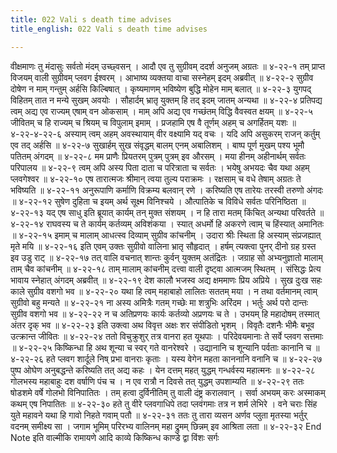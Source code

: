 ```yaml
---
title: 022 Vali s death time advises
title_english: 022 Vali s death time advises

---
```

<div class="audioEmbed"  caption="श्रीराम-हरिसीताराममूर्ति-घनपाठिभ्यां वचनम्" src="https://archive.org/download/Ramayana-recitation-Sriram-harisItArAmamUrti-Ghanapaati-v2/Kanda_4/Kanda_4_KSK-022-Vali_Maranam.mp3"></div>
वीक्षमाणः तु मंदासुः सर्वतो मंदम् उच्छ्वसन् ।  
आदौ एव तु सुग्रीवम् ददर्श अनुजम् अग्रतः ॥ ४-२२-१  
तम् प्राप्त विजयम् वाली सुग्रीवम् प्लवग ईश्वरम् ।  
आभाष्य व्यक्तया वाचा सस्नेहम् इदम् अब्रवीत् ॥ ४-२२-२  
सुग्रीव दोषेण न माम् गन्तुम् अर्हसि किल्बिषात् ।  
कृष्यमाणम् भविष्येण बुद्धि मोहेन माम् बलात् ॥ ४-२२-३  
युगपद् विहितम् तात न मन्ये सुखम् अवयोः ।  
सौहार्दम् भ्रातृ युक्तम् हि तद् इदम् जातम् अन्यथा ॥ ४-२२-४  
प्रतिपद्य त्वम् अद्य एव राज्यम् एषाम् वन ओकसाम् ।  
माम् अपि अद्य एव गच्छंतम् विद्धि वैवस्वत क्षयम् ॥ ४-२२-५  
जीवितम् च हि राज्यम् च श्रियम् च विपुलाम् इमाम् ।  
प्रजहामि एष वै तूर्णम् अहम् च अगर्हितम् यशः ॥ ४-२२-४-२२-६  
अस्याम् त्वम् अहम् अवस्थायाम् वीर वक्ष्यामि यद् वचः ।  
यदि अपि असुकरम् राजन् कर्तुम् एव तद् अर्हसि ॥ ४-२२-७  
सुखार्हम् सुख संवृद्धम् बालम् एनम् अबालिशम् ।  
बाष्प पूर्ण मुखम् पश्य भूमौ पतितम् अंगदम् ॥ ४-२२-८  
मम प्राणैः प्रियतरम् पुत्रम् पुत्रम् इव औरसम् ।  
मया हीनम् अहीनार्थम् सर्वतः परिपालय ॥ ४-२२-९  
त्वम् अपि अस्य पिता दाता च परित्राता च सर्वतः ।  
भयेषु अभयदः चैव यथा अहम् प्लवगेश्वर ॥ ४-२२-१०  
एष तारात्मजः श्रीमान् त्वया तुल्य पराक्रमः ।  
रक्षसाम् च वधे तेषाम् अग्रतः ते भविष्यति ॥ ४-२२-११  
अनुरूपाणि कर्माणि विक्रम्य बलवान् रणे ।  
करिष्यति एष तारेयः तरस्वी तरुणो अंगदः ॥ ४-२२-१२  
सुषेण दुहिता च इयम् अर्थ सूक्ष्म विनिश्चये ।  
औत्पातिके च विविधे सर्वतः परिनिष्ठिता ॥ ४-२२-१३  
यद् एष साधु इति ब्रूयात् कार्यम् तन् मुक्त संशयम् ।  
न हि तारा मतम् किंचित् अन्यथा परिवर्तते ॥ ४-२२-१४  
राघवस्य च ते कार्यम् कर्तव्यम् अविशंकया ।  
स्यात् अधर्मो हि अकरणे त्वाम् च हिंस्यात् अमानितः ॥ ४-२२-१५  
इमाम् च मालाम् आधत्स्व दिव्याम् सुग्रीव कांचनीम् ।  
उदारा श्रीः स्थिता हि अस्याम् संप्रजह्यात् मृते मयि ॥ ४-२२-१६  
इति एवम् उक्तः सुग्रीवो वालिना भ्रातृ सौहृदात् ।  
हर्षम् त्यक्त्वा पुनर् दीनो ग्रह ग्रस्त इव उडु राट् ॥ ४-२२-१७  
तत् वालि वचनात् शान्तः कुर्वन् युक्तम् अतंद्रितः ।  
जग्राह सो अभ्यनुज्ञातो मालाम् ताम् चैव कांचनीम् ॥ ४-२२-१८  
ताम् मालाम् कांचनीम् दत्त्वा वाली दृष्ट्वा आत्मजम् स्थितम् ।  
संसिद्धः प्रेत्य भावाय स्नेहात् अंगदम् अब्रवीत् ॥ ४-२२-१९  
देश कालौ भजस्व अद्य क्षममाणः प्रिय अप्रिये ।  
सुख दुःख सहः काले सुग्रीव वशगो भव ॥ ४-२२-२०  
यथा हि त्वम् महाबाहो लालितः सततम् मया ।  
न तथा वर्तमानम् त्वाम् सुग्रीवो बहु मन्यते ॥ ४-२२-२१  
ना अस्य अमित्रैः गतम् गच्छेः मा शत्रुभिः अरिंदम ।  
भर्तुः अर्थ परो दान्तः सुग्रीव वशगो भव ॥ ४-२२-२२  
न च अतिप्रणयः कार्यः कर्तव्यो अप्रणयः च ते ।  
उभयम् हि महादोषम् तस्मात् अंतर दृक् भव ॥ ४-२२-२३  
इति उक्त्वा अथ विवृत्त अक्षः शर संपीडितो भृशम् ।  
विवृतैः दशनैः भीमैः बभूव उत्क्रान्त जीवितः ॥ ४-२२-२४  
ततो विचुक्रुशुर् तत्र वानरा हत यूथपाः ।  
परिदेवयमानाः ते सर्वे प्लवग सत्तमाः ॥ ४-२२-२५  
किष्किन्धा हि अथ शून्या च स्वर् गते वानरेश्वरे ।  
उद्यानानि च शून्यानि पर्वताः कानानि च ॥ ४-२२-२६  
हते प्लवग शार्दूले निष् प्रभा वानराः कृताः ।  
यस्य वेगेन महता काननानि वनानि च ॥ ४-२२-२७  
पुष्प ओघेण अनुबद्धन्ते करिष्यति तत् अद्य कहः ।  
येन दत्तम् महत् युद्धम् गन्धर्वस्य महात्मनः ॥ ४-२२-२८  
गोलभस्य महाबाहुः दश वर्षाणि पंच च ।  
न एव रात्रौ न दिवसे तत् युद्धम् उपशाम्यति ॥ ४-२२-२९  
ततः षोडशमे वर्षे गोलभो विनिपातितः ।  
तम् हत्वा दुर्विनीतिम् तु वाली दंष्ट्र करालवान् ।  
सर्वा अभयम् करः अस्माकम् कथम् एष निपातितः ॥ ४-२२-३०  
हते तु वीरे प्लवगाधिपे तदा  
प्लवंगमाः तत्र न शर्म लेभिरे ।  
वने चराः सिंह युते महावने  
यथा हि गावो निहते गवाम् पतौ ॥ ४-२२-३१  
ततः तु तारा व्यसन अर्णव प्लुता  
मृतस्या भर्तुर् वदनम् समीक्ष्य सा ।  
जगाम भूमिम् परिरभ्य वालिनम्  
महा द्रुमम् छिन्नम् इव आश्रिता लता ॥ ४-२२-३२  
End Note  
इति वाल्मीकि रामायणे आदि काव्ये किष्किन्ध काण्डे द्वा विंशः सर्गः